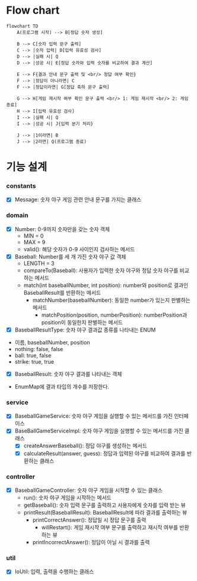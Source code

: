 # Flow chart

```mermaid
flowchart TD
    A(프로그램 시작) --> B[정답 숫자 생성]
    
    B --> C[숫자 입력 문구 출력]
    C --> |숫자 입력| D[입력 유효성 검사]
    D --> |실패 시| Q
    D --> |성공 시| E[정답 숫자와 입력 숫자를 비교하여 결과 계산]
    
    E --> F{결과 안내 문구 출력 및 <br/> 정답 여부 확인}
    F --> |정답이 아니라면| C
    F --> |정답이라면| G[정답 축하 문구 출력]
    
    G --> H[게임 재시작 여부 확인 문구 출력 <br/> 1: 게임 재시작 <br/> 2: 게임 종료]
    H --> I[입력 유효성 검사]
    I --> |실패 시| Q
    I --> |성공 시| J{입력 분기 처리}

    J --> |1이라면| B
    J --> |2라면| Q(프로그램 종료)
```

# 기능 설계

### constants

- [X] Message: 숫자 야구 게임 관련 안내 문구를 가지는 클래스

### domain

- [X] Number: 0-9까지 숫자만을 갖는 숫자 객체
    - MIN = 0
    - MAX = 9
    - valid(): 해당 숫자가 0-9 사이인지 검사하는 메서드
- [X] Baseball: Number를 세 개 가진 숫자 야구 값 객체
    - LENGTH = 3
    - compareTo(Baseball): 사용자가 입력한 숫자 야구와 정답 숫자 야구를 비교하는 메서드
    - match(int baseballNumber, int position): number와 position로 결과인 BaseballResult를 반환하는 메서드
        - matchNumber(baseballNumber): 동일한 number가 있는지 판별하는 메서드
            - matchPosition(position, numberPosition): numberPosition과 position이 동일한지 판별하는 메서드
- [X] BaseballResultType: 숫자 야구 결과값 종류를 나타내는 ENUM
- 이름, baseballNumber, position
- nothing: false, false
- ball: true, false
- strike: true, true
- [X] BaseballResult: 숫자 야구 결과를 나타내는 객체
- EnumMap에 결과 타입의 개수를 저장한다.

### service

- [X] BaseballGameService: 숫자 야구 게임을 실행할 수 있는 메서드를 가진 인터페이스
- [X] BaseBallGameServiceImpl: 숫자 야구 게임을 실행할 수 있는 메서드를 가진 클래스
    - [X] createAnswerBaseball(): 정답 야구를 생성하는 메서드
    - [X] calculateResult(answer, guess): 정답과 입력된 야구를 비교하여 결과를 반환하는 클래스

### controller

- [X] BaseballGameController: 숫자 야구 게임을 시작할 수 있는 클래스
    - run(): 숫자 야구 게임을 시작하는 메서드
    - getBaseball(): 숫자 입력 문구를 출력하고 사용자에게 숫자를 입력 받는 뷰
    - printResult(BaseballResult): BaseballResult에 따라 결과를 출력하는 뷰
        - printCorrectAnswer(): 정답일 시 정답 문구를 출력
            - willRestart(): 게임 재시작 여부 문구를 출력하고 재시작 여부를 반환하는 뷰
        - printIncorrectAnswer(): 정답이 아닐 시 결과를 출력

### util

- [X] IoUtil: 입력, 출력을 수행하는 클래스